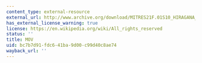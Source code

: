 ```yaml
---
content_type: external-resource
external_url: http://www.archive.org/download/MITRES21F.01S10_HIRAGANA_CHARACTERS/0440.mov
has_external_license_warning: true
license: https://en.wikipedia.org/wiki/All_rights_reserved
status: ''
title: MOV
uid: bc7b7d91-fdc6-41ba-9d00-c99d40c8ae74
wayback_url: ''
---
```

